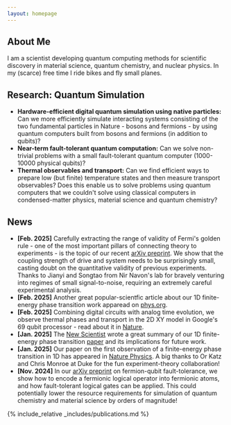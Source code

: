 ```yaml
---
layout: homepage
---
```


## About Me

I am a scientist developing quantum computing methods for scientific discovery in material science, quantum chemistry, and nuclear physics. In my (scarce) free time I ride bikes and fly small planes. 

## Research: Quantum Simulation

- **Hardware-efficient digital quantum simulation using native particles:** Can we more efficiently simulate interacting systems consisting of the two fundamental particles in Nature - bosons and fermions - by using quantum computers built from bosons and fermions (in addition to qubits)?
- **Near-term fault-tolerant quantum computation:** Can we solve non-trivial problems with a small fault-tolerant quantum computer (1000-10000 physical qubits)? 
- **Thermal observables and transport:** Can we find efficient ways to prepare low (but finite) temperature states and then measure transport observables? Does this enable us to solve problems using quantum computers that we couldn't solve using classical computers in condensed-matter physics, material science and quantum chemistry?

## News
- **[Feb. 2025]** Carefully extracting the range of validity of Fermi's golden rule - one of the most important pillars of connecting theory to experiments - is the topic of our recent [arXiv preprint](https://arxiv.org/abs/2502.14867). We show that the coupling strength of drive and system needs to be surprisingly small, casting doubt on the quantitative validity of previous experiments. Thanks to Jianyi and Songtao from Nir Navon's lab for bravely venturing into regimes of small signal-to-noise, requiring an extremely careful experimental analysis. 
- **[Feb. 2025]** Another great popular-scientfic article about our 1D finite-energy phase transition work apparead on [phys.org](https://phys.org/news/2025-02-phase-transition-1d-chain-atoms.html).
- **[Feb. 2025]** Combining digital circuits with analog time evolution, we observe thermal phases and transport in the 2D XY model in Google's 69 qubit processor - read about it in [Nature](https://www.nature.com/articles/s41586-024-08460-3).
- **[Jan. 2025]** The [New Scientist](https://www.newscientist.com/article/2464444-elusive-phase-change-finally-spotted-in-a-quantum-simulator/) wrote a great summary of our 1D finite-energy phase transition [paper](https://www.nature.com/articles/s41567-024-02751-2) and its implications for future work. 
- **[Jan. 2025]** Our paper on the first observation of a finite-energy phase transition in 1D has appeared in [Nature Physics](https://www.nature.com/articles/s41567-024-02751-2). A big thanks to Or Katz and Chris Monroe at Duke for the fun experiment-theory collaboration!
- **[Nov. 2024]** In our [arXiv preprint](https://arxiv.org/abs/2411.08955) on fermion-qubit fault-tolerance, we show how to encode a fermionic logical operator into fermionic atoms, and how fault-tolerant logical gates can be applied. This could potentially lower the resource requirements for simulation of quantum chemistry and material science by orders of magnitude!

{% include_relative _includes/publications.md %}
